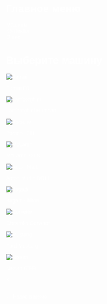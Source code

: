 <!DOCTYPE html>
<html lang="ru">
<head>
<meta charset="UTF-8">
<title>Атмосферная галерея машин</title>
<style>
  body {
    margin: 0;
    font-family: Arial, sans-serif;
    color: #fff;
    overflow-x: hidden;
  }

  /* Главное меню с атмосферным фоном */
  #mainMenu {
    height: 100vh;
    display: flex;
    justify-content: center;
    align-items: center;
    position: relative;
    flex-direction: column;
    background: url('https://images.unsplash.com/photo-1612912903301-3dc0edb8f0d2?crop=entropy&cs=tinysrgb&fit=max&w=1920&q=80') center/cover no-repeat;
    background-blend-mode: overlay;
    background-color: rgba(0,0,0,0.6);
  }

  .menu {
    display: flex;
    gap: 50px;
    font-size: 36px;
    position: relative;
    z-index: 1;
  }

  .menu-item {
    cursor: pointer;
    transition: color 0.2s;
  }

  .menu-item:hover {
    color: #ffcc00;
  }

  /* Круг подсветки */
  .cursor-light {
    position: absolute;
    width: 150px;
    height: 150px;
    background: radial-gradient(circle, rgba(255,255,200,0.5) 0%, rgba(255,255,200,0) 60%);
    border-radius: 50%;
    pointer-events: none;
    transform: translate(-50%, -50%);
    transition: width 0.2s, height 0.2s;
  }

  /* Страница с машинами */
  #carsPage {
    display: none;
    padding: 40px;
    text-align: center;
    min-height: 100vh;
    background: url('https://images.unsplash.com/photo-1607746882042-944635dfe10e?crop=entropy&cs=tinysrgb&fit=max&w=1920&q=80') center/cover no-repeat;
    background-blend-mode: overlay;
    background-color: rgba(0,0,0,0.7);
  }

  .cars-container {
    display: grid;
    grid-template-columns: repeat(3, 1fr);
    gap: 30px;
    justify-items: center;
    margin-top: 30px;
  }

  .car {
    cursor: pointer;
    border: 2px solid #fff;
    border-radius: 15px;
    overflow: hidden;
    width: 220px;
    background: rgba(0,0,0,0.5);
    transition: transform 0.3s, box-shadow 0.3s;
  }

  .car img {
    width: 100%;
  }

  .car:hover {
    transform: scale(1.05);
    box-shadow: 0 0 20px #ffcc00;
  }

  /* Информационный блок */
  .info {
    display: none;
    margin-top: 20px;
    background: rgba(0,0,0,0.85);
    padding: 25px;
    border-radius: 15px;
    width: 450px;
    margin-left: auto;
    margin-right: auto;
    text-align: left;
    box-shadow: 0 0 20px #ffcc00;
    animation: fadeIn 0.5s ease-in-out;
  }

  @keyframes fadeIn {
    from {opacity: 0; transform: translateY(-20px);}
    to {opacity: 1; transform: translateY(0);}
  }

  .close-btn {
    cursor: pointer;
    color: yellow;
    float: right;
    font-weight: bold;
  }

  .back-btn {
    margin-top: 25px;
    cursor: pointer;
    color: #ffcc00;
    font-size: 22px;
    display: inline-block;
  }

  h1 {
    margin-bottom: 20px;
  }
</style>
</head>
<body>

<!-- Главное меню -->
<div id="mainMenu">
  <h1>Главное меню</h1>
  <div class="menu">
    <div class="menu-item" id="menuCars">Машины</div>
    <div class="menu-item">Контакты</div>
    <div class="menu-item">О нас</div>
  </div>
  <div class="cursor-light" id="cursorLight"></div>
</div>

<!-- Страница с машинами -->
<div id="carsPage">
  <h1>Выберите машину</h1>
  <div class="cars-container">
    <div class="car" data-name="Ferrari F8" data-info="Производитель: Ferrari\nМаксимальная скорость: 340 км/ч\nМощность: 710 л.с.\nЦена: $280,000\nГод выпуска: 2020\nДвигатель: V8">
      <img src="https://images.unsplash.com/photo-1612912903301-3dc0edb8f0d2?crop=entropy&cs=tinysrgb&fit=max&w=400&q=80" alt="Ferrari">
      <p>Ferrari F8</p>
    </div>
    <div class="car" data-name="Lamborghini Huracan" data-info="Производитель: Lamborghini\nМаксимальная скорость: 325 км/ч\nМощность: 640 л.с.\nЦена: $260,000\nГод выпуска: 2021\nДвигатель: V10">
      <img src="https://images.unsplash.com/photo-1603791440384-56cd371ee9a7?crop=entropy&cs=tinysrgb&fit=max&w=400&q=80" alt="Lamborghini">
      <p>Lamborghini Huracan</p>
    </div>
    <div class="car" data-name="Porsche 911" data-info="Производитель: Porsche\nМаксимальная скорость: 310 км/ч\nМощность: 450 л.с.\nЦена: $150,000\nГод выпуска: 2021\nДвигатель: 6-цилиндровый">
      <img src="https://images.unsplash.com/photo-1603365346672-5c502fe150b0?crop=entropy&cs=tinysrgb&fit=max&w=400&q=80" alt="Porsche">
      <p>Porsche 911</p>
    </div>
    <!-- Добавляем ещё 6 машин по аналогии -->
    <div class="car" data-name="McLaren 720S" data-info="Производитель: McLaren\nМаксимальная скорость: 341 км/ч\nМощность: 710 л.с.\nЦена: $300,000\nГод выпуска: 2021\nДвигатель: V8">
      <img src="https://images.unsplash.com/photo-1607989151182-392c3f868bb3?crop=entropy&cs=tinysrgb&fit=max&w=400&q=80" alt="McLaren">
      <p>McLaren 720S</p>
    </div>
    <div class="car" data-name="Aston Martin DB11" data-info="Производитель: Aston Martin\nМаксимальная скорость: 322 км/ч\nМощность: 600 л.с.\nЦена: $200,000\nГод выпуска: 2020\nДвигатель: V12">
      <img src="https://images.unsplash.com/photo-1617207692953-6e4b3b59fc02?crop=entropy&cs=tinysrgb&fit=max&w=400&q=80" alt="Aston Martin">
      <p>Aston Martin DB11</p>
    </div>
    <div class="car" data-name="Bugatti Chiron" data-info="Производитель: Bugatti\nМаксимальная скорость: 420 км/ч\nМощность: 1500 л.с.\nЦена: $3,000,000\nГод выпуска: 2021\nДвигатель: W16">
      <img src="https://images.unsplash.com/photo-1597006507163-d3ffb0f7479a?crop=entropy&cs=tinysrgb&fit=max&w=400&q=80" alt="Bugatti">
      <p>Bugatti Chiron</p>
    </div>
    <div class="car" data-name="Chevrolet Corvette" data-info="Производитель: Chevrolet\nМаксимальная скорость: 312 км/ч\nМощность: 495 л.с.\nЦена: $90,000\nГод выпуска: 2021\nДвигатель: V8">
      <img src="https://images.unsplash.com/photo-1616587895362-5f1d1e0f2f85?crop=entropy&cs=tinysrgb&fit=max&w=400&q=80" alt="Corvette">
      <p>Chevrolet Corvette</p>
    </div>
    <div class="car" data-name="Ford Mustang" data-info="Производитель: Ford\nМаксимальная скорость: 250 км/ч\nМощность: 450 л.с.\nЦена: $60,000\nГод выпуска: 2020\nДвигатель: V8">
      <img src="https://images.unsplash.com/photo-1605209545478-b85a7f4b3c28?crop=entropy&cs=tinysrgb&fit=max&w=400&q=80" alt="Mustang">
      <p>Ford Mustang</p>
    </div>
    <div class="car" data-name="Nissan GT-R" data-info="Производитель: Nissan\nМаксимальная скорость: 315 км/ч\nМощность: 565 л.с.\nЦена: $115,000\nГод выпуска: 2021\nДвигатель: V6 Twin Turbo">
      <img src="https://images.unsplash.com/photo-1605906151630-39e9f2cbac1d?crop=entropy&cs=tinysrgb&fit=max&w=400&q=80" alt="Nissan">
      <p>Nissan GT-R</p>
    </div>
  </div>

  <!-- Информационный блок -->
  <div class="info" id="infoBox">
    <span class="close-btn" id="closeBtn">×</span>
    <h2 id="carName"></h2>
    <p id="carInfo"></p>
  </div>

  <div class="back-btn" id="backBtn">← Назад в меню</div>
</div>

<script>
  // Подсветка курсора
  const cursor = document.getElementById("cursorLight");
  document.addEventListener("mousemove", e => {
    cursor.style.left = e.clientX + "px";
    cursor.style.top = e.clientY + "px";
  });

  const menuItems = document.querySelectorAll(".menu-item");
  menuItems.forEach(item => {
    item.addEventListener("mouseenter", () => {
      cursor.style.width = "200px";
      cursor.style.height = "200px";
    });
    item.addEventListener("mouseleave", () => {
      cursor.style.width = "150px";
      cursor.style.height = "150px";
    });
  });

  // Переход к странице с машинами
  const menuCars = document.getElementById("menuCars");
  const mainMenu = document.getElementById("mainMenu");
  const carsPage = document.getElementById("carsPage");

  menuCars.addEventListener("click", () => {
    mainMenu.style.display = "none";
    carsPage.style.display = "block";
  });

  // Открытие информации о машине
  const cars = document.querySelectorAll(".car");
  const infoBox = document.getElementById("infoBox");
  const carNameEl = document.getElementById("carName");
  const carInfoEl = document.getElementById("carInfo");
  const closeBtn = document.getElementById("closeBtn");

  cars.forEach(car => {
    car.addEventListener("click", () => {
      carNameEl.textContent = car.getAttribute("data-name");
      carInfoEl.textContent = car.getAttribute("data-info").replace(/\\n/g, "\n");
      infoBox.style.display = "block";
    });
  });

  closeBtn.addEventListener("click", () => {
    infoBox.style.display = "none";
  });

  // Назад в главное меню
  const backBtn = document.getElementById("backBtn");
  backBtn.addEventListener("click", () => {
    carsPage.style.display = "none";
    mainMenu.style.display = "flex";
  });
</script>

</body>
</html>
